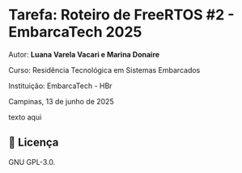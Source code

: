 # Tarefa: Roteiro de FreeRTOS #2 - EmbarcaTech 2025

Autor: **Luana Varela Vacari e Marina Donaire**

Curso: Residência Tecnológica em Sistemas Embarcados

Instituição: EmbarcaTech - HBr

Campinas, 13 de junho de 2025


texto aqui



## 📜 Licença
GNU GPL-3.0.